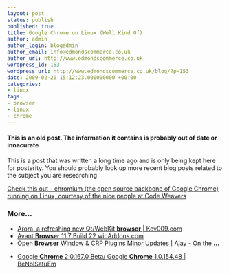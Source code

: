 ```yaml
---
layout: post
status: publish
published: true
title: Google Chrome on Linux (Well Kind Of)
author: admin
author_login: blogadmin
author_email: info@edmondscommerce.co.uk
author_url: http://www.edmondscommerce.co.uk
wordpress_id: 153
wordpress_url: http://www.edmondscommerce.co.uk/blog/?p=153
date: 2009-02-20 15:12:23.000000000 +00:00
categories:
- linux
tags:
- browser
- linux
- chrome
---
```

<div class="oldpost"><h4>This is an old post. The information it contains is probably out of date or innacurate</h4>
<p>
This is a post that was written a long time ago and is only being kept here for posterity.
You should probably look up more recent blog posts related to the subject you are researching
</p>
</div>
<a href="http://www.codeweavers.com/services/ports/chromium/">Check this out - chromium (the open source backbone of Google Chrome) running on Linux, courtesy of the nice people at Code Weavers</a><h3>More...</h3><ul class="pc_pingback"><li><a rel="nofollow" href="http://www.kev009.com/wp/2009/02/arora-a-refreshing-new-qtwebkit-browser/">Arora, a refreshing new Qt/WebKit <b>browser</b> | Kev009.com</a></li><li><a rel="nofollow" href="http://www.winaddons.com/avant-browser-117-build-22/">Avant <b>Browser</b> 11.7 Build 22 winAddons.com</a></li><li><a rel="nofollow" href="http://ajaydsouza.com/archives/2009/02/27/open-browser-window-crp-plugins-minor-updates/">Open <b>Browser</b> Window &amp; CRP Plugins Minor Updates | Ajay - On the <b>...</b></a></li></ul><ul class="pc_pingback"><li><a rel="nofollow" href="http://benolsatuem.com/2009/03/01/google-chrome-201670-beta-google-chrome-1015448/">Google <b>Chrome</b> 2.0.167.0 Beta/ Google <b>Chrome</b> 1.0.154.48 | BeNolSatuEm</a></li></ul><ul class="pc_pingback"></ul>
